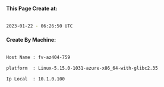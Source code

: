 
   
#### This Page Create at:

```bash

2023-01-22 - 06:26:50 UTC

```

#### Create By Machine:

```bash

Host Name : fv-az404-759

platform  : Linux-5.15.0-1031-azure-x86_64-with-glibc2.35

Ip Local  : 10.1.0.100

```

